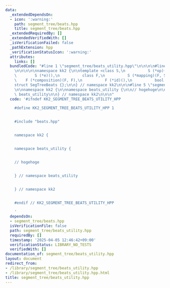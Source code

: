 ```yaml
---
data:
  _extendedDependsOn:
  - icon: ':warning:'
    path: segment_tree/beats.hpp
    title: segment_tree/beats.hpp
  _extendedRequiredBy: []
  _extendedVerifiedWith: []
  _isVerificationFailed: false
  _pathExtension: hpp
  _verificationStatusIcon: ':warning:'
  attributes:
    links: []
  bundledCode: "#line 1 \"segment_tree/beats_utility.hpp\"\n\n\n\n#line 1 \"segment_tree/beats.hpp\"\
    \n\n\n\n\nnamespace kk2 {\n\ntemplate <class S,\n          S (*op)(S, S),\n  \
    \        S (*e)(),\n          class F,\n          S (*mapping)(F, S),\n      \
    \    F (*composition)(F, F),\n          F (*id)(),\n          bool (*fail)(S)>\n\
    struct SegTreeBeats {};\n\n} // namespace kk2\n\n\n#line 5 \"segment_tree/beats_utility.hpp\"\
    \n\nnamespace kk2 {\n\nnamespace beats_utility {\n\n// hogehoge\n\n} // namespace\
    \ beats_utility\n\n} // namespace kk2\n\n\n"
  code: '#ifndef KK2_SEGMENT_TREE_BEATS_UTILITY_HPP

    #define KK2_SEGMENT_TREE_BEATS_UTILITY_HPP 1


    #include "beats.hpp"


    namespace kk2 {


    namespace beats_utility {


    // hogehoge


    } // namespace beats_utility


    } // namespace kk2


    #endif // KK2_SEGMENT_TREE_BEATS_UTILITY_HPP

    '
  dependsOn:
  - segment_tree/beats.hpp
  isVerificationFile: false
  path: segment_tree/beats_utility.hpp
  requiredBy: []
  timestamp: '2025-04-05 12:46:42+09:00'
  verificationStatus: LIBRARY_NO_TESTS
  verifiedWith: []
documentation_of: segment_tree/beats_utility.hpp
layout: document
redirect_from:
- /library/segment_tree/beats_utility.hpp
- /library/segment_tree/beats_utility.hpp.html
title: segment_tree/beats_utility.hpp
---
```

